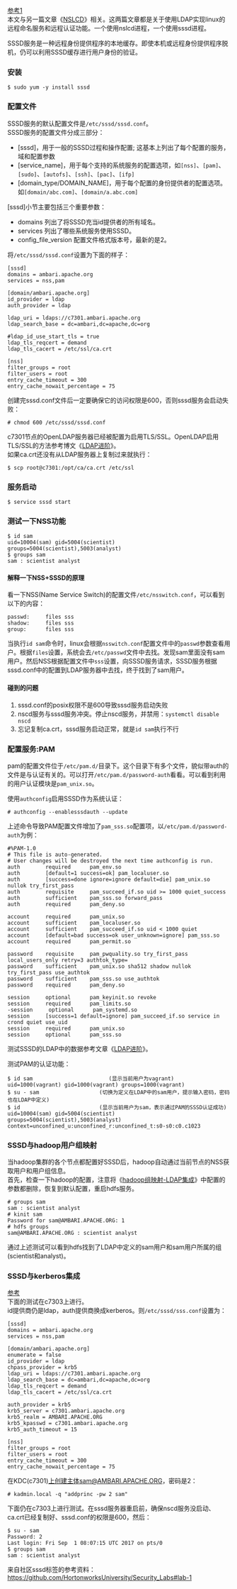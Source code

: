 [参考1](https://access.redhat.com/documentation/en-US/Red_Hat_Enterprise_Linux/6/html/Deployment_Guide/SSSD-Introduction.html)  
本文与另一篇文章《[NSLCD](https://github.com/wbwangk/wbwangk.github.io/wiki/NSLCD)》相关。这两篇文章都是关于使用LDAP实现linux的远程命名服务和远程认证功能。一个使用nslcd进程，一个使用sssd进程。  

SSSD服务是一种远程身份提供程序的本地缓存。即使本机或远程身份提供程序脱机，仍可以利用SSSD缓存进行用户身份的验证。  
### 安装
```
$ sudo yum -y install sssd
```
### 配置文件
SSSD服务的默认配置文件是`/etc/sssd/sssd.conf`。  
SSSD服务的配置文件分成三部分：  
- [sssd]，用于一般的SSSD过程和操作配置; 这基本上列出了每个配置的服务，域和配置参数  
- [service_name]，用于每个支持的系统服务的配置选项，如`[nss]`、`[pam]`、`[sudo]`、`[autofs]`、`[ssh]`、`[pac]`、`[ifp]`  
- [domain_type/DOMAIN_NAME]，用于每个配置的身份提供者的配置选项。如`[domain/abc.com]`、`[domain/a.abc.com]`  

[sssd]小节主要包括三个重要参数：  
- domains 列出了将SSSD充当id提供者的所有域名。    
- services 列出了哪些系统服务使用SSSD。  
- config_file_version 配置文件格式版本号，最新的是2。  

将`/etc/sssd/sssd.conf`设置为下面的样子：
```
[sssd]
domains = ambari.apache.org
services = nss,pam

[domain/ambari.apache.org]
id_provider = ldap
auth_provider = ldap

ldap_uri = ldaps://c7301.ambari.apache.org
ldap_search_base = dc=ambari,dc=apache,dc=org

#ldap_id_use_start_tls = true
ldap_tls_reqcert = demand
ldap_tls_cacert = /etc/ssl/ca.crt

[nss]
filter_groups = root
filter_users = root
entry_cache_timeout = 300
entry_cache_nowait_percentage = 75
```
创建完sssd.conf文件后一定要确保它的访问权限是600，否则sssd服务会启动失败：  
```
# chmod 600 /etc/sssd/sssd.conf
```

c7301节点的OpenLDAP服务器已经被配置为启用TLS/SSL。OpenLDAP启用TLS/SSL的方法参考博文《[LDAP进阶](https://imaidata.github.io/blog/ldap2/)》。  
如果ca.crt还没有从LDAP服务器上复制过来就执行：
```
$ scp root@c7301:/opt/ca/ca.crt /etc/ssl
```
### 服务启动
```
$ service sssd start
```
### 测试一下NSS功能
```
$ id sam
uid=10004(sam) gid=5004(scientist) groups=5004(scientist),5003(analyst)
$ groups sam
sam : scientist analyst
```
#### 解释一下NSS+SSSD的原理
看一下NSS(Name Service Switch)的配置文件`/etc/nsswitch.conf`，可以看到以下的内容：
```
passwd:     files sss
shadow:     files sss
group:      files sss
```   
当执行`id sam`命令时，linux会根据`nsswitch.conf`配置文件中的`passwd`参数查看用户。根据`files`设置，系统会去`/etc/passwd`文件中去找。发现sam里面没有sam用户。然后NSS根据配置文件中`sss`设置，向SSSD服务请求，SSSD服务根据sssd.conf中的配置到LDAP服务器中去找，终于找到了sam用户。  

#### 碰到的问题
1. sssd.conf的posix权限不是600导致sssd服务启动失败  
2. nscd服务与sssd服务冲突。停止nscd服务，并禁用：`systemctl disable nscd`  
3. 忘记复制ca.crt，sssd服务启动正常，就是`id sam`执行不行

### 配置服务:PAM
pam的配置文件位于`/etc/pam.d/`目录下。这个目录下有多个文件，貌似带auth的文件是与认证有关的。可以打开`/etc/pam.d/password-auth`看看。可以看到利用的用户认证模块是`pam_unix.so`。

使用`authconfig`启用SSSD作为系统认证：
```
# authconfig --enablesssdauth --update
```
上述命令导致PAM配置文件增加了`pam_sss.so`配置项，以`/etc/pam.d/password-auth`为例：
```
#%PAM-1.0
# This file is auto-generated.
# User changes will be destroyed the next time authconfig is run.
auth        required      pam_env.so
auth        [default=1 success=ok] pam_localuser.so
auth        [success=done ignore=ignore default=die] pam_unix.so nullok try_first_pass
auth        requisite     pam_succeed_if.so uid >= 1000 quiet_success
auth        sufficient    pam_sss.so forward_pass
auth        required      pam_deny.so

account     required      pam_unix.so
account     sufficient    pam_localuser.so
account     sufficient    pam_succeed_if.so uid < 1000 quiet
account     [default=bad success=ok user_unknown=ignore] pam_sss.so
account     required      pam_permit.so

password    requisite     pam_pwquality.so try_first_pass local_users_only retry=3 authtok_type=
password    sufficient    pam_unix.so sha512 shadow nullok try_first_pass use_authtok
password    sufficient    pam_sss.so use_authtok
password    required      pam_deny.so

session     optional      pam_keyinit.so revoke
session     required      pam_limits.so
-session     optional      pam_systemd.so
session     [success=1 default=ignore] pam_succeed_if.so service in crond quiet use_uid
session     required      pam_unix.so
session     optional      pam_sss.so
```
测试SSSD的LDAP中的数据参考文章《[LDAP进阶](https://imaidata.github.io/blog/ldap2/)》。  

测试PAM的认证功能：
```
$ id sam                        (显示当前用户为vagrant)
uid=1000(vagrant) gid=1000(vagrant) groups=1000(vagrant)
$ su - sam                   (切换为定义在LDAP中的sam用户，提示输入密码，密码也在LDAP中定义)
$ id                         (显示当前用户为sam，表示通过PAM的SSSD认证成功)
uid=10004(sam) gid=5004(scientist) groups=5004(scientist),5003(analyst) context=unconfined_u:unconfined_r:unconfined_t:s0-s0:c0.c1023
```
### SSSD与hadoop用户组映射
当hadoop集群的各个节点都配置好SSSD后，hadoop自动通过当前节点的NSS获取用户和用户组信息。  
首先，检查一下hadoop的配置，注意将《[hadoop组映射-LDAP集成](https://imaidata.github.io/blog/2017/09/01/hadoop%E7%BB%84%E6%98%A0%E5%B0%84-LDAP%E9%9B%86%E6%88%90/)》中配置的参数都删除，恢复到默认配置，重启hdfs服务。  
```
# groups sam
sam : scientist analyst
# kinit sam
Password for sam@AMBARI.APACHE.ORG: 1
# hdfs groups
sam@AMBARI.APACHE.ORG : scientist analyst
```
通过上述测试可以看到hdfs找到了LDAP中定义的sam用户和sam用户所属的组(scientist和analyst)。  

### SSSD与kerberos集成
[参考](https://access.redhat.com/documentation/en-US/Red_Hat_Enterprise_Linux/5/html/Deployment_Guide/Configuring_Domains-Setting_up_Kerberos_Authentication.html)  
下面的测试在c7303上进行。  
id提供商仍是ldap，auth提供商换成kerberos。则`/etc/sssd/sss.conf`设置为：
```
[sssd]
domains = ambari.apache.org
services = nss,pam

[domain/ambari.apache.org]
enumerate = false
id_provider = ldap
chpass_provider = krb5
ldap_uri = ldaps://c7301.ambari.apache.org
ldap_search_base = dc=ambari,dc=apache,dc=org
ldap_tls_reqcert = demand
ldap_tls_cacert = /etc/ssl/ca.crt

auth_provider = krb5
krb5_server = c7301.ambari.apache.org
krb5_realm = AMBARI.APACHE.ORG
krb5_kpasswd = c7301.ambari.apache.org
krb5_auth_timeout = 15

[nss]
filter_groups = root
filter_users = root
entry_cache_timeout = 300
entry_cache_nowait_percentage = 75
```
在KDC(c7301)上创建主体sam@AMBARI.APACHE.ORG，密码是2：
```
# kadmin.local -q "addprinc -pw 2 sam"
```
下面仍在c7303上进行测试。在sssd服务器重启前，确保nscd服务没启动、ca.crt已经复制好、sssd.conf的权限是600，然后：
```
$ su - sam
Password: 2
Last login: Fri Sep  1 08:07:15 UTC 2017 on pts/0
$ groups sam
sam : scientist analyst
```

来自社区sssd标签的参考资料：  
https://github.com/HortonworksUniversity/Security_Labs#lab-1
